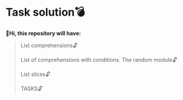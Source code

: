 # Task solution💣
**🔰Hi, this repository will have:**

> List comprehensions🔓
> 
> List of comprehensions with conditions. The random module🔓
>
> List slices🔓
>
> TASKS🔓
